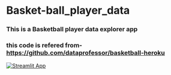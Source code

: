 # Basket-ball_player_data

### This is a Basketball player data explorer app 

### this code is refered from- https://github.com/dataprofessor/basketball-heroku

[![Streamlit App](https://static.streamlit.io/badges/streamlit_badge_black_white.svg)](https://basketball-player-data.herokuapp.com/)
